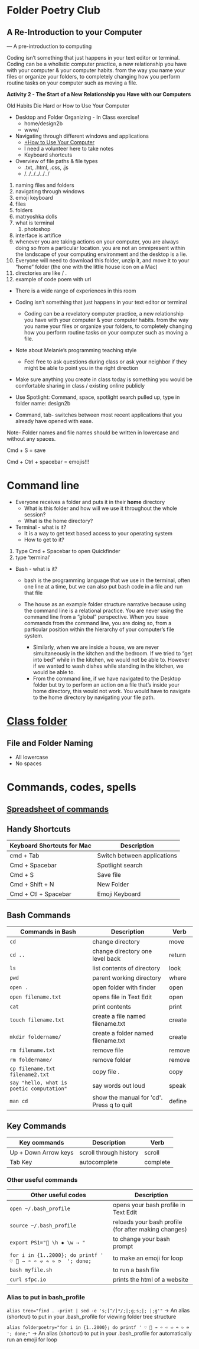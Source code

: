 # Folder Poetry Club
 

## A Re-Introduction to your Computer

— A pre-introduction to computing

Coding isn’t something that just happens in your text editor or terminal. Coding can be a wholistic computer practice, a new relationship you have with your computer & your computer habits. from the way you name your files or organize your folders, to completely changing how you perform routine tasks on your computer such as moving a file.

**Activity 2 - The Start of a New Relationship you Have with our Computers**

Old Habits Die Hard or How to Use Your Computer

- Desktop and Folder Organizing - In Class exercise!
    - home/design2b
    - www/
- Navigating through different windows and applications
    - [+How to Use Your Computer](https://paper.dropbox.com/doc/kqWk6aC6zgmpVkIowBrg3)
    - I need a volunteer here to take notes
    - Keyboard shortcuts
- Overview of file paths & file types
    - .txt, .html, .css, .js
    - /../../../../../
1. naming files and folders
2. navigating through windows
3. emoji keyboard
4. files
5. folders
6. matryoshka dolls
7. what is terminal
    1. photoshop
8. interface is artifice
9. whenever you are taking actions on your computer, you are always doing so from a particular location. you are not an omnipresent within the landscape of your computing environment and the desktop is a lie.
10. Everyone will need to download this folder, unzip it, and move it to your “home” folder (the one with the little house icon on a Mac)
11. directories are like / .   
12. example of code poem with url
- There is a wide range of experiences in this room
- Coding isn’t something that just happens in your text editor or terminal
    - Coding can be a revelatory computer practice, a new relationship you have with your computer & your computer habits. from the way you name your files or organize your folders, to completely changing how you perform routine tasks on your computer such as moving a file.
- Note about Melanie’s programming teaching style
    - Feel free to ask questions during class or ask your neighbor if they might be able to point you in the right direction
- Make sure anything you create in class today is something you would be comfortable sharing in class / existing online publicly

- Use Spotlight: Command, space, spotlight search pulled up, type in folder name: design2b
- Command, tab- switches between most recent applications that you already have opened with ease.

Note- Folder names and file names should be written in lowercase and without any spaces.

Cmd + S = save

Cmd + Ctrl + spacebar = emojis!!!

# Command line

- Everyone receives a folder and puts it in their **home** directory
    - What is this folder and how will we use it throughout the whole session?
    - What is the home directory?
- Terminal - what is it?
    - It is a way to get text based access to your operating system
    - How to get to it?
1. Type Cmd + Spacebar to open Quickfinder
2. type ‘terminal’
- Bash - what is it?
    - bash is the programming language that we use in the terminal, often one line at a time, but we can also put bash code in a file and run that file

    - The house as an example folder structure narrative because using the command line is a relational practice. You are never using the command line from a “global” perspective. When you issue commands from the command line, you are doing so, from a particular position within the hierarchy of your computer’s file system.
        - Similarly, when we are inside a house, we are never simultaneously in the kitchen and the bedroom. If we tried to “get into bed” while in the kitchen, we would not be able to. However if we wanted to wash dishes while standing in the kitchen, we would be able to.
        - From the command line, if we have navigated to the Desktop folder but try to perform an action on a file that’s inside your home directory, this would not work. You would have to navigate to the home directory by navigating your file path.

# [Class folder](https://www.notion.so/melaniehoff/Folder-Structure-Narratives-b138497cf2a44e6f9f90c3a78b2bcc01#8a54cef58fe04a2d9d960e5ca6c79b69)



## File and Folder Naming
- All lowercase
- No spaces

# Commands, codes, spells
## [Spreadsheet of commands](https://docs.google.com/spreadsheets/d/1vooOk6UczgGD8eLHbizH6kIYJl0DVEpxyo7GEr266KY/edit#gid=0)

## Handy Shortcuts

| Keyboard Shortcuts for Mac | Description                 |
|----------------------------|-----------------------------|
| cmd + Tab                  | Switch between applications |
| Cmd + Spacebar             | Spotlight search            |
| Cmd + S                    | Save file                   |
| Cmd + Shift + N            | New Folder                  |
| Cmd + Ctl + Spacebar       | Emoji Keyboard              |

## Bash Commands

| Commands in Bash                        | Description                               | Verb   |
|-----------------------------------------|-------------------------------------------|--------|
| `cd`                                      | change directory                          | move   |
| `cd ..`                                   | change directory one level back           | return |
| `ls`                                      | list contents of directory                | look   |
| `pwd`                                     | parent working directory                  | where  |
| `open .`                                  | open folder with finder                   | open   |
| `open filename.txt`                       | opens file in Text Edit                   | open   |
| `cat`                                     | print contents                            | print  |
| `touch filename.txt`                      | create a file named filename.txt          | create |
| `mkdir foldername/`                       | create a folder named filename.txt        | create |
| `rm filename.txt`                         | remove file                               | remove |
| `rm foldername/`                          | remove folder                             | remove |
| `cp filename.txt filename2.txt`           | copy file .                               | copy   |
| `say "hello, what is poetic computation"` | say words out loud                        | speak  |
| `man cd`                                  | show the manual for 'cd'. Press q to quit | define |

## Key Commands
| Key commands         | Description            | Verb     |
|----------------------|------------------------|----------|
| Up + Down Arrow keys | scroll through history | scroll   |
| Tab Key              | autocomplete           | complete |

### Other useful commands
| Other useful codes                                                                | Description                                          |
|-----------------------------------------------------------------------------------|------------------------------------------------------|
| `open ~/.bash_profile`                                                              | opens your bash profile in Text Edit                 |
| `source ~/.bash_profile`                                                            | reloads your bash profile (for after making changes) |
| `export PS1="🌸 \h ✸ \w ⇢ "`                                                        | to change your bash prompt                           |
| `for i in {1..2000}; do printf ' ♡ 📂 → ➩ ➪ ➫ ➬ ➭ ➮  '; done;`                      | to make an emoji for loop                            |                   |
| `bash myfile.sh`                                                                    | to run a bash file                                   |
| `curl sfpc.io`                                                                      | prints the html of a website                         |



### Alias to put in bash_profile

`alias tree="find . -print | sed -e 's;[^/]*/;|;g;s;|; |;g'"` → An alias (shortcut) to put in your .bash_profile for viewing folder tree structure

`alias folderpoetry="for i in {1..2000}; do printf ' ♡ 📂 → ➩ ➪ ➫ ➬ ➭ ➮ '; done;"` → An alias (shortcut) to put in your .bash_profile for automatically run an emoji for loop
